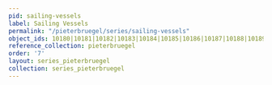 ```yaml
---
pid: sailing-vessels
label: Sailing Vessels
permalink: "/pieterbruegel/series/sailing-vessels"
object_ids: 10180|10181|10182|10183|10184|10185|10186|10187|10188|10189
reference_collection: pieterbruegel
order: '7'
layout: series_pieterbruegel
collection: series_pieterbruegel
---
```

